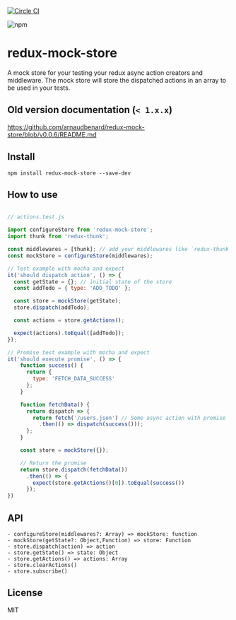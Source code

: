 [![Circle CI](https://circleci.com/gh/arnaudbenard/redux-mock-store/tree/master.svg?style=svg)](https://circleci.com/gh/arnaudbenard/redux-mock-store/tree/master)

![npm](https://nodei.co/npm/redux-mock-store.png?downloads=true&downloadRank=true&stars=true)

# redux-mock-store

A mock store for your testing your redux async action creators and middleware. The mock store will store the dispatched actions in an array to be used in your tests.

## Old version documentation (`< 1.x.x`)

https://github.com/arnaudbenard/redux-mock-store/blob/v0.0.6/README.md

## Install

```
npm install redux-mock-store --save-dev
```

## How to use

```js

// actions.test.js

import configureStore from 'redux-mock-store';
import thunk from 'redux-thunk';

const middlewares = [thunk]; // add your middlewares like `redux-thunk`
const mockStore = configureStore(middlewares);

// Test example with mocha and expect
it('should dispatch action', () => {
  const getState = {}; // initial state of the store
  const addTodo = { type: 'ADD_TODO' };

  const store = mockStore(getState);
  store.dispatch(addTodo);

  const actions = store.getActions();

  expect(actions).toEqual([addTodo]);
});

// Promise test example with mocha and expect
it('should execute promise', () => {
    function success() {
      return {
        type: 'FETCH_DATA_SUCCESS'
      };
    }

    function fetchData() {
      return dispatch => {
        return fetch('/users.json') // Some async action with promise
          .then(() => dispatch(success()));
      };
    }

    const store = mockStore({});

    // Return the promise
    return store.dispatch(fetchData())
      .then(() => {
        expect(store.getActions()[0]).toEqual(success())
      });
})
```

## API

```
- configureStore(middlewares?: Array) => mockStore: function
- mockStore(getState?: Object,Function) => store: Function
- store.dispatch(action) => action
- store.getState() => state: Object
- store.getActions() => actions: Array
- store.clearActions()
- store.subscribe()
```

## License

MIT
